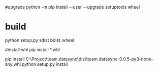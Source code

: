 #upgrade
python -m pip install --user --upgrade setuptools wheel

# build
python setup.py sdist bdist_wheel

#install whl
pip install *.whl

pip install C:\Project\team.datasync\dist\team.datasync-0.0.5-py3-none-any.whl
python setup.py install